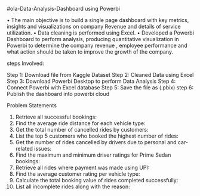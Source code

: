 #ola-Data-Analysis-Dashboard using Powerbi

• The main objective is to build a single page dashboard with key metrics, insights and visualizations on company Revenue and details of service utilization.
• Data cleaning is performed using Excel.
• Developed a Powerbi Dashboard to perform analysis, producing quantitative visualization in Powerbi to determine the company revenue , employee performance and what action should be taken to improve the growth of the company.

steps Involved:

Step 1: Download file from Kaggle Dataset
Step 2: Cleaned Data using Excel
Step 3: Download Powerbi Desktop to perform Data Analysis
Step 4: Connect Powerbi with Excel database
Step 5: Save the file as (.pbix)
step 6: Publish the dashboard into powerbi cloud

Problem Statements
1.	Retrieve all successful bookings:
2.	Find the average ride distance for each vehicle type:
3.	Get the total number of cancelled rides by customers:
4.	List the top 5 customers who booked the highest number of rides:
5.	Get the number of rides cancelled by drivers due to personal and car-related issues:
6.	Find the maximum and minimum driver ratings for Prime Sedan bookings:
7.	Retrieve all rides where payment was made using UPI:
8.	Find the average customer rating per vehicle type:
9.	Calculate the total booking value of rides completed successfully:
10.	List all incomplete rides along with the reason:
